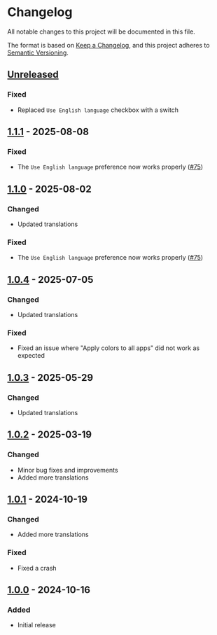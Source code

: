# Changelog
All notable changes to this project will be documented in this file.

The format is based on [Keep a Changelog](https://keepachangelog.com/en/1.1.0/),
and this project adheres to [Semantic Versioning](https://semver.org/spec/v2.0.0.html).

## [Unreleased]
### Fixed
- Replaced `Use English language` checkbox with a switch

## [1.1.1] - 2025-08-08
### Fixed
- The `Use English language` preference now works properly ([#75])

## [1.1.0] - 2025-08-02
### Changed
- Updated translations

### Fixed
- The `Use English language` preference now works properly ([#75])

## [1.0.4] - 2025-07-05
### Changed
- Updated translations

### Fixed
- Fixed an issue where "Apply colors to all apps" did not work as expected

## [1.0.3] - 2025-05-29
### Changed
- Updated translations

## [1.0.2] - 2025-03-19
### Changed
- Minor bug fixes and improvements
- Added more translations

## [1.0.1] - 2024-10-19
### Changed
- Added more translations

### Fixed
- Fixed a crash

## [1.0.0] - 2024-10-16
### Added
- Initial release

[#75]: https://github.com/FossifyOrg/Thank-You/issues/75

[Unreleased]: https://github.com/FossifyOrg/Thank-You/compare/1.1.1...HEAD
[1.1.1]: https://github.com/FossifyOrg/Thank-You/compare/1.1.0...1.1.1
[1.1.0]: https://github.com/FossifyOrg/Thank-You/compare/1.0.4...1.1.0
[1.0.4]: https://github.com/FossifyOrg/Thank-You/compare/1.0.3...1.0.4
[1.0.3]: https://github.com/FossifyOrg/Thank-You/compare/1.0.2...1.0.3
[1.0.2]: https://github.com/FossifyOrg/Thank-You/compare/1.0.1...1.0.2
[1.0.1]: https://github.com/FossifyOrg/Thank-You/compare/1.0.0...1.0.1
[1.0.0]: https://github.com/FossifyOrg/Thank-You/releases/tag/1.0.0
